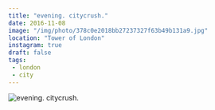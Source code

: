 ```yaml
---
title: "evening. citycrush."
date: 2016-11-08
image: "/img/photo/378c0e2018bb27237327f63b49b131a9.jpg"
location: "Tower of London"
instagram: true
draft: false
tags:
 - london
 - city
---
```


![evening. citycrush.](/img/photo/378c0e2018bb27237327f63b49b131a9.jpg)
